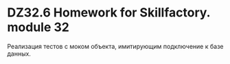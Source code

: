 # DZ32.6 Homework for Skillfactory. module 32

Реализация тестов с моком объекта, имитирующим подключение к базе данных.

